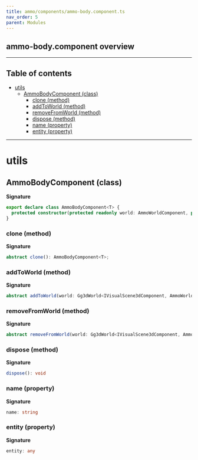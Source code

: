 ```yaml
---
title: ammo/components/ammo-body.component.ts
nav_order: 5
parent: Modules
---
```


## ammo-body.component overview

---

<h2 class="text-delta">Table of contents</h2>

- [utils](#utils)
  - [AmmoBodyComponent (class)](#ammobodycomponent-class)
    - [clone (method)](#clone-method)
    - [addToWorld (method)](#addtoworld-method)
    - [removeFromWorld (method)](#removefromworld-method)
    - [dispose (method)](#dispose-method)
    - [name (property)](#name-property)
    - [entity (property)](#entity-property)

---

# utils

## AmmoBodyComponent (class)

**Signature**

```ts
export declare class AmmoBodyComponent<T> {
  protected constructor(protected readonly world: AmmoWorldComponent, protected _nativeBody: T)
}
```

### clone (method)

**Signature**

```ts
abstract clone(): AmmoBodyComponent<T>;
```

### addToWorld (method)

**Signature**

```ts
abstract addToWorld(world: Gg3dWorld<IVisualScene3dComponent, AmmoWorldComponent>): void;
```

### removeFromWorld (method)

**Signature**

```ts
abstract removeFromWorld(world: Gg3dWorld<IVisualScene3dComponent, AmmoWorldComponent>): void;
```

### dispose (method)

**Signature**

```ts
dispose(): void
```

### name (property)

**Signature**

```ts
name: string
```

### entity (property)

**Signature**

```ts
entity: any
```
